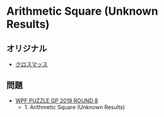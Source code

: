 # Arithmetic Square (Unknown Results)

## オリジナル
- [クロスマッス](arithmeticsquare.md)

## 問題
- [WPF PUZZLE GP 2019 ROUND 8](../questions/wpfpgp2019_8.md)
	- 1\. Arithmetic Square (Unknown Results)
